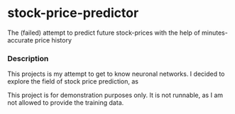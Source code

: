 # stock-price-predictor
The (failed) attempt to predict future stock-prices with the help of minutes-accurate price history

### Description
This projects is my attempt to get to know neuronal networks. 
I decided to explore the field of stock price prediction, as

This project is for demonstration purposes only. It is not runnable, as I am not allowed to provide the training data.

